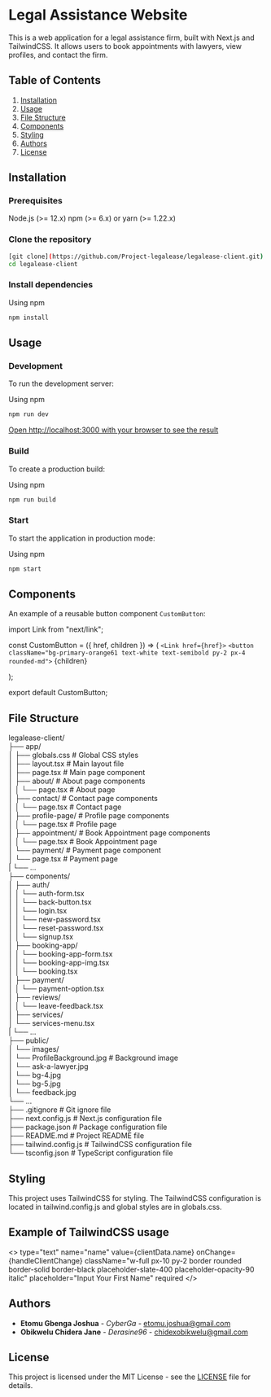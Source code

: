 # Legal Assistance Website

This is a web application for a legal assistance firm, built with Next.js and TailwindCSS. It allows users to book appointments with lawyers, view profiles, and contact the firm.

## Table of Contents

1. [Installation](#installation)
2. [Usage](#usage)
3. [File Structure](#file-structure)
4. [Components](#components)
5. [Styling](#styling)
6. [Authors](#authors)
7. [License](#license)

## Installation

### Prerequisites

Node.js (>= 12.x)
npm (>= 6.x) or yarn (>= 1.22.x)

### Clone the repository

```sh
[git clone](https://github.com/Project-legalease/legalease-client.git)
cd legalease-client
```

### Install dependencies

Using npm

```sh
npm install
```

## Usage

### Development

To run the development server:

Using npm

```sh
npm run dev
```

[Open http://localhost:3000 with your browser to see the result](http://localhost:3000)

### Build

To create a production build:

Using npm

```sh
npm run build
```

### Start

To start the application in production mode:

Using npm

```sh
npm start
```

## Components

An example of a reusable button component `CustomButton`:

import Link from "next/link";

const CustomButton = ({ href, children }) => (
`<Link href={href}>`
`<button className="bg-primary-orange61 text-white text-semibold py-2 px-4 rounded-md">`
{children}
</button>

  </Link>
);

export default CustomButton;

## File Structure

legalease-client/  
├── app/  
│ ├── globals.css # Global CSS styles  
│ ├── layout.tsx # Main layout file  
│ ├── page.tsx # Main page component  
│ ├── about/ # About page components  
│ │ └── page.tsx # About page  
│ ├── contact/ # Contact page components  
│ │ └── page.tsx # Contact page  
│ ├── profile-page/ # Profile page components  
│ │ └── page.tsx # Profile page  
│ ├── appointment/ # Book Appointment page components  
│ │ └── page.tsx # Book Appointment page  
│ └── payment/ # Payment page component  
│ └── page.tsx # Payment page  
| └── ...  
├── components/  
│ ├── auth/  
│ │ └── auth-form.tsx  
│ │ └── back-button.tsx  
│ │ └── login.tsx  
│ │ └── new-password.tsx  
│ │ └── reset-password.tsx  
│ │ └── signup.tsx  
│ ├── booking-app/  
│ │ └── booking-app-form.tsx  
│ │ └── booking-app-img.tsx  
│ │ └── booking.tsx  
│ ├── payment/  
│ │ └── payment-option.tsx  
│ ├── reviews/  
│ │ └── leave-feedback.tsx  
│ ├── services/  
│ └── services-menu.tsx  
| └── ...  
├── public/  
│ └── images/  
│ └── ProfileBackground.jpg # Background image  
│ └── ask-a-lawyer.jpg  
│ └── bg-4.jpg  
│ └── bg-5.jpg  
│ └── feedback.jpg  
 └── ...  
├── .gitignore # Git ignore file  
├── next.config.js # Next.js configuration file  
├── package.json # Package configuration file  
├── README.md # Project README file  
├── tailwind.config.js # TailwindCSS configuration file  
└── tsconfig.json # TypeScript configuration file

## Styling

This project uses TailwindCSS for styling. The TailwindCSS configuration is located in tailwind.config.js and global styles are in globals.css.

## Example of TailwindCSS usage

<>
type="text"
name="name"
value={clientData.name}
onChange={handleClientChange}
className="w-full px-10 py-2 border rounded border-solid border-black placeholder-slate-400 placeholder-opacity-90 italic"
placeholder="Input Your First Name"
required
</>

## Authors

- **Etomu Gbenga Joshua** - _CyberGa_ - [etomu.joshua@gmail.com](mailto:etomu.joshua@gmail.com)
- **Obikwelu Chidera Jane** - _Derasine96_ - [chidexobikwelu@gmail.com](mailto:chidexobikwelu@gmail.com)

## License

This project is licensed under the MIT License - see the [LICENSE](LICENSE) file for details.
